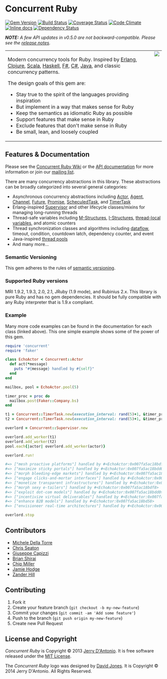 # Concurrent Ruby
[![Gem Version](https://badge.fury.io/rb/concurrent-ruby.png)](http://badge.fury.io/rb/concurrent-ruby) [![Build Status](https://secure.travis-ci.org/jdantonio/concurrent-ruby.png)](https://travis-ci.org/jdantonio/concurrent-ruby?branch=master) [![Coverage Status](https://coveralls.io/repos/jdantonio/concurrent-ruby/badge.png)](https://coveralls.io/r/jdantonio/concurrent-ruby) [![Code Climate](https://codeclimate.com/github/jdantonio/concurrent-ruby.png)](https://codeclimate.com/github/jdantonio/concurrent-ruby) [![Inline docs](http://inch-pages.github.io/github/jdantonio/concurrent-ruby.png)](http://inch-pages.github.io/github/jdantonio/concurrent-ruby) [![Dependency Status](https://gemnasium.com/jdantonio/concurrent-ruby.png)](https://gemnasium.com/jdantonio/concurrent-ruby)

***NOTE:*** *A few API updates in v0.5.0 are not backward-compatible. Please see the [release notes](https://github.com/jdantonio/concurrent-ruby/wiki/API-Updates-in-v0.5.0).*

<table>
<tr>
<td align="left" valign="top">
<p>
Modern concurrency tools for Ruby. Inspired by
<a href="http://www.erlang.org/doc/reference_manual/processes.html">Erlang</a>,
<a href="http://clojure.org/concurrent_programming">Clojure</a>,
<a href="http://www.scala-lang.org/api/current/index.html#scala.actors.Actor">Scala</a>,
<a href="http://www.haskell.org/haskellwiki/Applications_and_libraries/Concurrency_and_parallelism#Concurrent_Haskell">Haskell</a>,
<a href="http://blogs.msdn.com/b/dsyme/archive/2010/02/15/async-and-parallel-design-patterns-in-f-part-3-agents.aspx">F#</a>,
<a href="http://msdn.microsoft.com/en-us/library/vstudio/hh191443.aspx">C#</a>,
<a href="http://docs.oracle.com/javase/7/docs/api/java/util/concurrent/package-summary.html">Java</a>,
and classic concurrency patterns.
</p>
<p>
The design goals of this gem are:
<ul>
<li>Stay true to the spirit of the languages providing inspiration</li>
<li>But implement in a way that makes sense for Ruby</li>
<li>Keep the semantics as idiomatic Ruby as possible</li>
<li>Support features that make sense in Ruby</li>
<li>Exclude features that don't make sense in Ruby</li>
<li>Be small, lean, and loosely coupled</li>
</ul>
</p>
</td>
<td align="right" valign="top">
<img src="https://raw.githubusercontent.com/wiki/jdantonio/concurrent-ruby/logo/concurrent-ruby-logo-300x300.png"/>
</td>
</tr>
</table>

## Features & Documentation

Please see the [Concurrent Ruby Wiki](https://github.com/jdantonio/concurrent-ruby/wiki)
or the [API documentation](http://rubydoc.info/github/jdantonio/concurrent-ruby/master/frames)
for more information or join our [mailing list](http://groups.google.com/group/concurrent-ruby).

There are many concurrency abstractions in this library. These abstractions can be broadly categorized
into several general categories:

* Asynchronous concurrency abstractions including [Actor](https://github.com/jdantonio/concurrent-ruby/wiki/Actor),
  [Agent](https://github.com/jdantonio/concurrent-ruby/wiki/Agent), [Channel](https://github.com/jdantonio/concurrent-ruby/wiki/Channel),
  [Future](https://github.com/jdantonio/concurrent-ruby/wiki/Future), [Promise](https://github.com/jdantonio/concurrent-ruby/wiki/Promise),
  [ScheculedTask](https://github.com/jdantonio/concurrent-ruby/wiki/ScheduledTask),
  and [TimerTask](https://github.com/jdantonio/concurrent-ruby/wiki/TimerTask) 
* Erlang-inspired [Supervisor](https://github.com/jdantonio/concurrent-ruby/wiki/Supervisor) and other lifecycle classes/mixins
  for managing long-running threads
* Thread-safe variables including [M-Structures](https://github.com/jdantonio/concurrent-ruby/wiki/MVar-(M-Structure)),
  [I-Structures](https://github.com/jdantonio/concurrent-ruby/wiki/IVar-(I-Structure)),
  [thread-local variables](https://github.com/jdantonio/concurrent-ruby/wiki/ThreadLocalVar),
  and atomic counters
* Thread synchronization classes and algorithms including [dataflow](https://github.com/jdantonio/concurrent-ruby/wiki/Dataflow), 
  timeout, condition, countdown latch, dependency counter, and event
* Java-inspired [thread pools](https://github.com/jdantonio/concurrent-ruby/wiki/Thread%20Pools)
* And many more...

### Semantic Versioning

This gem adheres to the rules of [semantic versioning](http://semver.org/).

### Supported Ruby versions

MRI 1.9.2, 1.9.3, 2.0, 2.1, JRuby (1.9 mode), and Rubinius 2.x.
This library is pure Ruby and has no gem dependencies.
It should be fully compatible with any Ruby interpreter that is 1.9.x compliant.

### Example

Many more code examples can be found in the documentation for each class (linked above).
This one simple example shows some of the power of this gem.

```ruby
require 'concurrent'
require 'faker'

class EchoActor < Concurrent::Actor
  def act(*message)
    puts "#{message} handled by #{self}"
  end
end

mailbox, pool = EchoActor.pool(5)

timer_proc = proc do
  mailbox.post(Faker::Company.bs)
end

t1 = Concurrent::TimerTask.new(execution_interval: rand(5)+1, &timer_proc)
t2 = Concurrent::TimerTask.new(execution_interval: rand(5)+1, &timer_proc)

overlord = Concurrent::Supervisor.new

overlord.add_worker(t1)
overlord.add_worker(t2)
pool.each{|actor| overlord.add_worker(actor)}

overlord.run!

#=> ["mesh proactive platforms"] handled by #<EchoActor:0x007fa5ac18bdf8>
#=> ["maximize sticky portals"] handled by #<EchoActor:0x007fa5ac18bdd0>
#=> ["morph bleeding-edge markets"] handled by #<EchoActor:0x007fa5ac18bd80>
#=> ["engage clicks-and-mortar interfaces"] handled by #<EchoActor:0x007fa5ac18bd58>
#=> ["monetize transparent infrastructures"] handled by #<EchoActor:0x007fa5ac18bd30>
#=> ["morph sexy e-tailers"] handled by #<EchoActor:0x007fa5ac18bdf8>
#=> ["exploit dot-com models"] handled by #<EchoActor:0x007fa5ac18bdd0>
#=> ["incentivize virtual deliverables"] handled by #<EchoActor:0x007fa5ac18bd80>
#=> ["enhance B2B models"] handled by #<EchoActor:0x007fa5ac18bd58>
#=> ["envisioneer real-time architectures"] handled by #<EchoActor:0x007fa5ac18bd30>

overlord.stop
```

## Contributors

* [Michele Della Torre](https://github.com/mighe)
* [Chris Seaton](https://github.com/chrisseaton)
* [Giuseppe Capizzi](https://github.com/gcapizzi)
* [Brian Shirai](https://github.com/brixen)
* [Chip Miller](https://github.com/chip-miller)
* [Jamie Hodge](https://github.com/jamiehodge)
* [Zander Hill](https://github.com/zph)

## Contributing

1. Fork it
2. Create your feature branch (`git checkout -b my-new-feature`)
3. Commit your changes (`git commit -am 'Add some feature'`)
4. Push to the branch (`git push origin my-new-feature`)
5. Create new Pull Request

## License and Copyright

*Concurrent Ruby* is Copyright &copy; 2013 [Jerry D'Antonio](https://twitter.com/jerrydantonio).
It is free software released under the [MIT License](http://www.opensource.org/licenses/MIT).

The *Concurrent Ruby* logo was designed by [David Jones](https://twitter.com/zombyboy).
It is Copyright &copy; 2014 Jerry D'Antonio. All Rights Reserved.
